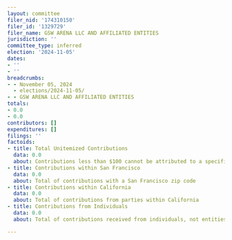 ```yaml
---
layout: committee
filer_nid: '174310150'
filer_id: '1329729'
filer_name: GSW ARENA LLC AND AFFILIATED ENTITIES
jurisdiction: ''
committee_type: inferred
election: '2024-11-05'
dates:
- ''
- ''
breadcrumbs:
- - November 05, 2024
  - elections/2024-11-05/
- - GSW ARENA LLC AND AFFILIATED ENTITIES
totals:
- 0.0
- 0.0
contributors: []
expenditures: []
filings: ''
factoids:
- title: Total Unitemized Contributions
  data: 0.0
  about: Contributions less than $100 cannot be attributed to a specific individual
- title: Contributions within San Francisco
  data: 0.0
  about: Total of contributions with a San Francisco zip code
- title: Contributions within California
  data: 0.0
  about: Total of contributions from parties within California
- title: Contributions from Individuals
  data: 0.0
  about: Total of contributions received from individuals, not entities

---
```



